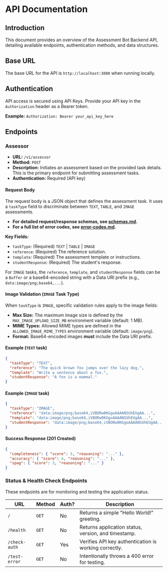 # API Documentation

## Introduction

This document provides an overview of the Assessment Bot Backend API, detailing available endpoints, authentication methods, and data structures.

## Base URL

The base URL for the API is `http://localhost:3000` when running locally.

## Authentication

API access is secured using API Keys. Provide your API key in the `Authorization` header as a Bearer token.

**Example:** `Authorization: Bearer your_api_key_here`

## Endpoints

### Assessor

- **URL:** `/v1/assessor`
- **Method:** `POST`
- **Description:** Initiates an assessment based on the provided task details. This is the primary endpoint for submitting assessment tasks.
- **Authentication:** Required (API key)

#### Request Body

The request body is a JSON object that defines the assessment task. It uses a `taskType` field to discriminate between `TEXT`, `TABLE`, and `IMAGE` assessments.

- **For detailed request/response schemas, see [schemas.md](./schemas.md).**
- **For a full list of error codes, see [error-codes.md](./error-codes.md).**

**Key Fields:**

- `taskType`: (Required) `TEXT` | `TABLE` | `IMAGE`
- `reference`: (Required) The reference solution.
- `template`: (Required) The assessment template or instructions.
- `studentResponse`: (Required) The student's response.

For `IMAGE` tasks, the `reference`, `template`, and `studentResponse` fields can be a `Buffer` or a base64-encoded string with a Data URI prefix (e.g., `data:image/png;base64,...`).

#### Image Validation (`IMAGE` Task Type)

When `taskType` is `IMAGE`, specific validation rules apply to the image fields:

- **Max Size:** The maximum image size is defined by the `MAX_IMAGE_UPLOAD_SIZE_MB` environment variable (default: 1 MB).
- **MIME Types:** Allowed MIME types are defined in the `ALLOWED_IMAGE_MIME_TYPES` environment variable (default: `image/png`).
- **Format:** Base64-encoded images **must** include the Data URI prefix.

#### Example (`TEXT` task)

```json
{
  "taskType": "TEXT",
  "reference": "The quick brown fox jumps over the lazy dog.",
  "template": "Write a sentence about a fox.",
  "studentResponse": "A fox is a mammal."
}
```

#### Example (`IMAGE` task)

```json
{
  "taskType": "IMAGE",
  "reference": "data:image/png;base64,iVBORw0KGgoAAAANSUhEUgAA...",
  "template": "data:image/png;base64,iVBORw0KGgoAAAANSUhEUgAA...",
  "studentResponse": "data:image/png;base64,iVBORw0KGgoAAAANSUhEUgAA..."
}
```

#### Success Response (201 Created)

```json
{
  "completeness": { "score": 5, "reasoning": "..." },
  "accuracy": { "score": 4, "reasoning": "..." },
  "spag": { "score": 3, "reasoning": "..." }
}
```

### Status & Health Check Endpoints

These endpoints are for monitoring and testing the application status.

| URL           | Method | Auth? | Description                                           |
| ------------- | ------ | ----- | ----------------------------------------------------- |
| `/`           | `GET`  | No    | Returns a simple "Hello World!" greeting.             |
| `/health`     | `GET`  | No    | Returns application status, version, and timestamp.   |
| `/check-auth` | `GET`  | Yes   | Verifies API key authentication is working correctly. |
| `/test-error` | `GET`  | No    | Intentionally throws a 400 error for testing.         |
